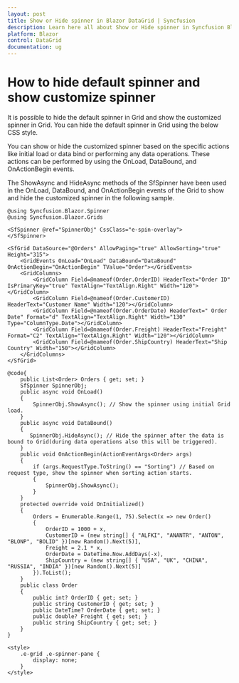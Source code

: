 ```yaml
---
layout: post
title: Show or Hide spinner in Blazor DataGrid | Syncfusion
description: Learn here all about Show or Hide spinner in Syncfusion Blazor DataGrid component and more.
platform: Blazor
control: DataGrid
documentation: ug
---
```


# How to hide default spinner and show customize spinner

It is possible to hide the default spinner in Grid and show the customized spinner in Grid. You can hide the default spinner in Grid using the below CSS style.

> <style> 
>     .e-grid .e-spinner-pane{ // Hide the Grid spinner.
>          display:none; 
>      } 
> </style>

You can show or hide the customized spinner based on the specific actions like initial load or data bind or performing any data operations. These actions can be performed by using the OnLoad, DataBound, and OnActionBegin events.

The ShowAsync and HideAsync methods of the SfSpinner have been used in the OnLoad, DataBound, and OnActionBegin events of the Grid to show and hide the customized spinner in the following sample.

```cshtml
@using Syncfusion.Blazor.Spinner
@using Syncfusion.Blazor.Grids

<SfSpinner @ref="SpinnerObj" CssClass="e-spin-overlay">    
</SfSpinner>

<SfGrid DataSource="@Orders" AllowPaging="true" AllowSorting="true" Height="315">
    <GridEvents OnLoad="OnLoad" DataBound="DataBound" OnActionBegin="OnActionBegin" TValue="Order"></GridEvents>
    <GridColumns>
        <GridColumn Field=@nameof(Order.OrderID) HeaderText="Order ID" IsPrimaryKey="true" TextAlign="TextAlign.Right" Width="120"></GridColumn>
        <GridColumn Field=@nameof(Order.CustomerID) HeaderText="Customer Name" Width="120"></GridColumn>
        <GridColumn Field=@nameof(Order.OrderDate) HeaderText=" Order Date" Format="d" TextAlign="TextAlign.Right" Width="130" Type="ColumnType.Date"></GridColumn>
        <GridColumn Field=@nameof(Order.Freight) HeaderText="Freight" Format="C2" TextAlign="TextAlign.Right" Width="120"></GridColumn>
        <GridColumn Field=@nameof(Order.ShipCountry) HeaderText="Ship Country" Width="150"></GridColumn>
    </GridColumns>
</SfGrid>

@code{
    public List<Order> Orders { get; set; }
    SfSpinner SpinnerObj;
    public async void OnLoad()
    {
        SpinnerObj.ShowAsync(); // Show the spinner using initial Grid load.   
    }
    public async void DataBound()
    {
       SpinnerObj.HideAsync(); // Hide the spinner after the data is bound to Grid(during data operations also this will be triggered).
    }
    public void OnActionBegin(ActionEventArgs<Order> args)
    {
        if (args.RequestType.ToString() == "Sorting") // Based on request type, show the spinner when sorting action starts.
        {
            SpinnerObj.ShowAsync();
        }
    }
    protected override void OnInitialized()
    {
        Orders = Enumerable.Range(1, 75).Select(x => new Order()
        {
            OrderID = 1000 + x,
            CustomerID = (new string[] { "ALFKI", "ANANTR", "ANTON", "BLONP", "BOLID" })[new Random().Next(5)],
            Freight = 2.1 * x,
            OrderDate = DateTime.Now.AddDays(-x),
            ShipCountry = (new string[] { "USA", "UK", "CHINA", "RUSSIA", "INDIA" })[new Random().Next(5)]
        }).ToList();
    }
    public class Order
    {
        public int? OrderID { get; set; }
        public string CustomerID { get; set; }
        public DateTime? OrderDate { get; set; }
        public double? Freight { get; set; }
        public string ShipCountry { get; set; }
    }
}

<style>
    .e-grid .e-spinner-pane {
        display: none;
    }
</style>

```